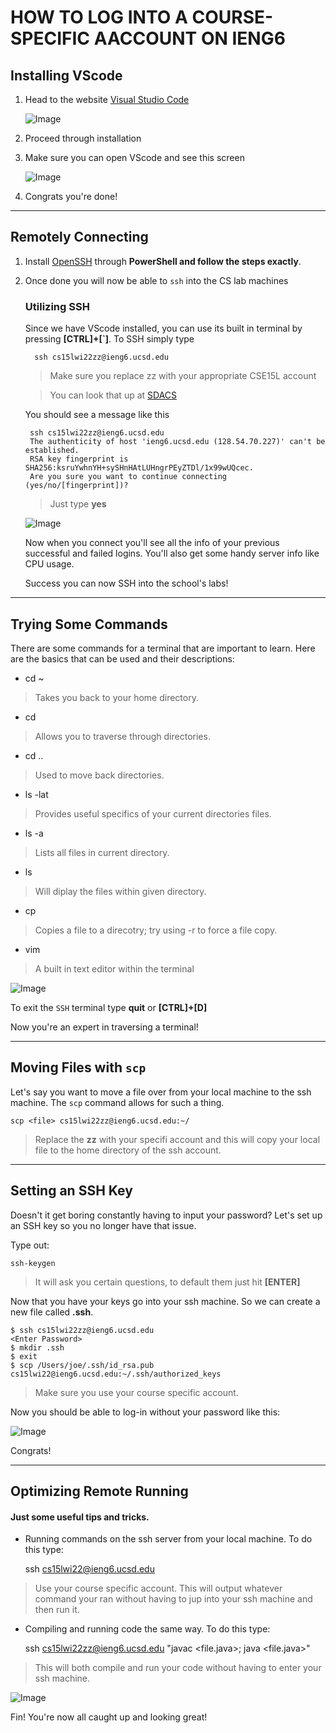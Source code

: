 # HOW TO LOG INTO A COURSE-SPECIFIC AACCOUNT ON IENG6

## Installing VScode
1. Head to the website [Visual Studio Code](https://code.visualstudio.com/)

    ![Image](installVS.PNG)
2. Proceed through installation
3. Make sure you can open VScode and see this screen

    ![Image](InstalledVS.PNG)
4. Congrats you're done!
---
## Remotely Connecting
1. Install [OpenSSH](https://docs.microsoft.com/en-us/windows-server/administration/openssh/openssh_install_firstuse) through **PowerShell and follow the steps exactly**.
2. Once done you will now be able to ```ssh``` into the CS lab machines
    
    ### Utilizing SSH
    Since we have VScode installed, you can use its built in terminal by pressing **[CTRL]+[`]**. To SSH simply type
    
         ssh cs15lwi22zz@ieng6.ucsd.edu
    >Make sure you replace zz with your appropriate CSE15L account
    
    >You can look that up at [SDACS](https://sdacs.ucsd.edu/~icc/index.php)
    
    You should see a message like this

        ssh cs15lwi22zz@ieng6.ucsd.edu
        The authenticity of host 'ieng6.ucsd.edu (128.54.70.227)' can't be established.
        RSA key fingerprint is SHA256:ksruYwhnYH+sySHnHAtLUHngrPEyZTDl/1x99wUQcec.
        Are you sure you want to continue connecting (yes/no/[fingerprint])?
    >Just type **yes**

    ![Image](Connected.png)

    Now when you connect you'll see all the info of your previous successful and failed logins.
    You'll also get some handy server info like CPU usage.

    Success you can now SSH into the school's labs!

---
## Trying Some Commands
There are some commands for a terminal that are important to learn. Here are the basics that can be used and their descriptions:
* cd ~
>Takes you back to your home directory.
* cd <directory>
>Allows you to traverse through directories.
* cd ..
>Used to move back directories.
* ls -lat
>Provides useful specifics of your current directories files.
* ls -a
>Lists all files in current directory.
* ls <directory>
>Will diplay the files within given directory.
* cp <file> <directory>
>Copies a file to a direcotry; try using -r to force a file copy.
* vim <file>
>A built in text editor within the terminal

![Image](Commands.png)

To exit the ```SSH``` terminal type **quit** or **[CTRL]+[D]**

Now you're an expert in traversing a terminal!

---
## Moving Files with ```scp```
Let's say you want to move a file over from your local machine to the ssh machine. The ```scp``` command allows for such a thing.

    scp <file> cs15lwi22zz@ieng6.ucsd.edu:~/
>Replace the **zz** with your specifi account and this will copy your local file to the home directory of the ssh account.

---
## Setting an SSH Key
Doesn't it get boring constantly having to input your password? Let's set up an SSH key so you no longer have that issue.

Type out:

    ssh-keygen
>It will ask you certain questions, to default them just hit **[ENTER]**

Now that you have your keys go into your ssh machine. So we can create a new file called **.ssh**.

    $ ssh cs15lwi22zz@ieng6.ucsd.edu
    <Enter Password>
    $ mkdir .ssh
    $ exit
    $ scp /Users/joe/.ssh/id_rsa.pub cs15lwi22@ieng6.ucsd.edu:~/.ssh/authorized_keys
>Make sure you use your course specific account.

Now you should be able to log-in without your password like this:

![Image](SSHKey.png)

Congrats!

---
## Optimizing Remote Running
#### Just some useful tips and tricks. ####
* Running commands on the ssh server from your local machine. To do this type:

    ssh cs15lwi22@ieng6.ucsd.edu <command>
>Use your course specific account. This will output whatever command your ran without having to jup into your ssh machine and then run it.

* Compiling and running code the same way. To do this type:

    ssh cs15lwi22zz@ieng6.ucsd.edu "javac <file.java>; java <file.java>"
>This will both compile and run your code without having to enter your ssh machine.

![Image](fast.png)

Fin! You're now all caught up and looking great!